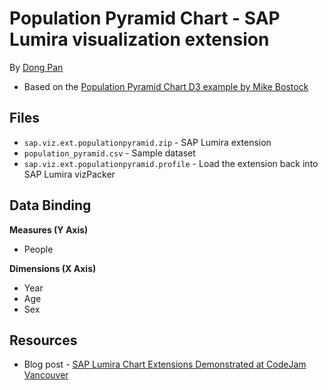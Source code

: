 Population Pyramid Chart - SAP Lumira visualization extension
=================================================
By [Dong Pan](http://scn.sap.com/people/dong.pan)

 * Based on the [Population Pyramid Chart D3 example by Mike Bostock](http://bl.ocks.org/mbostock/4062085)

Files
-----------
* `sap.viz.ext.populationpyramid.zip` - SAP Lumira extension
* `population_pyramid.csv` - Sample dataset
* `sap.viz.ext.populationpyramid.profile` - Load the extension back into SAP Lumira vizPacker

Data Binding
-------------------------------------------
<strong>Measures (Y Axis)</strong>
* People 

<strong>Dimensions (X Axis)</strong>
* Year
* Age 
* Sex

Resources
-----------
* Blog post - [SAP Lumira Chart Extensions Demonstrated at CodeJam Vancouver](http://scn.sap.com/community/lumira/blog/2014/06/28/cool-chart-extensions-demonstrated-at-lumira-codejam-vancouver)
